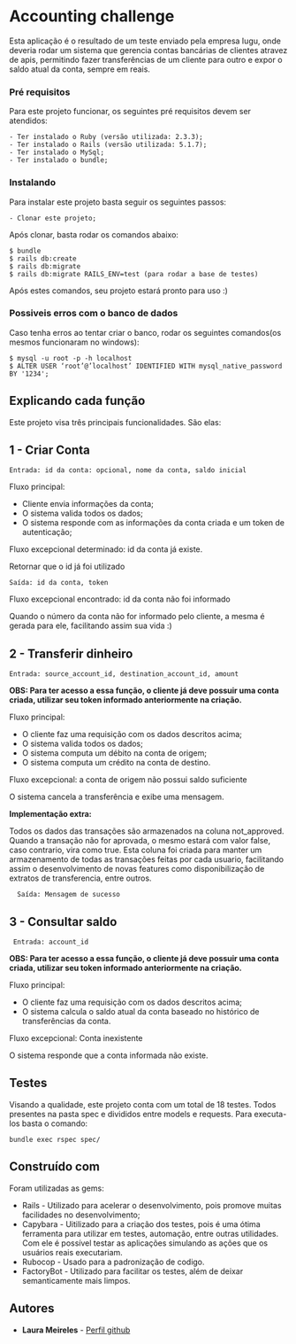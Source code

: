 # Accounting challenge

Esta aplicação é o resultado de um teste enviado pela empresa Iugu, onde deveria rodar um sistema que gerencia contas bancárias de clientes atravez de apis, permitindo fazer transferências de um cliente para outro e expor o saldo atual da conta, sempre em reais.


### Pré requisitos

Para este projeto funcionar, os seguintes pré requisitos devem ser atendidos:

```
- Ter instalado o Ruby (versão utilizada: 2.3.3);
- Ter instalado o Rails (versão utilizada: 5.1.7);
- Ter instalado o MySql;
- Ter instalado o bundle;
```

### Instalando

Para instalar este projeto basta seguir os seguintes passos:

```
- Clonar este projeto;
```

Após clonar, basta rodar os comandos abaixo:

```
$ bundle
$ rails db:create
$ rails db:migrate
$ rails db:migrate RAILS_ENV=test (para rodar a base de testes)
```

Após estes comandos, seu projeto estará pronto para uso :)

### Possiveis erros com o banco de dados
Caso tenha erros ao tentar criar o banco, rodar os seguintes comandos(os mesmos funcionaram no windows):

```
$ mysql -u root -p -h localhost
$ ALTER USER ‘root’@’localhost’ IDENTIFIED WITH mysql_native_password BY '1234';
```

## Explicando cada função
Este projeto visa três principais funcionalidades. São elas:

  ## 1 - Criar Conta

  ```
  Entrada: id da conta: opcional, nome da conta, saldo inicial
  ```
    
  Fluxo principal:

  - Cliente envia informações da conta;
  - O sistema valida todos os dados;
  - O sistema responde com as informações da conta criada e um token de autenticação;
  
  Fluxo excepcional determinado: id da conta já existe.

  Retornar que o id já foi utilizado  
  
  ```
  Saída: id da conta, token
  ```
  
  Fluxo excepcional encontrado: id da conta não foi informado
  
  Quando o número da conta não for informado pelo cliente, a mesma é gerada para ele, facilitando assim sua vida :)

  ## 2 - Transferir dinheiro
  ```
  Entrada: source_account_id, destination_account_id, amount
  ```
  **OBS: Para ter acesso a essa função, o cliente já deve possuir uma conta criada,  utilizar seu token informado anteriormente na criação.** 

  Fluxo principal:

  - O cliente faz uma requisição com os dados descritos acima;
  - O sistema valida todos os dados;
  - O sistema computa um débito na conta de origem;
  - O sistema computa um crédito na conta de destino.
  
  Fluxo excepcional: a conta de origem não possui saldo suficiente

  O sistema cancela a transferência e exibe uma mensagem.
  
  
  **Implementação extra:**
  
Todos os dados das transações são armazenados na coluna not_approved. Quando a transação não for aprovada, o mesmo estará com valor false, caso contrario, vira como true.
Esta coluna foi criada para manter um armazenamento de todas as transações feitas por cada usuario, facilitando assim o desenvolvimento de novas features como disponibilização de extratos de transferencia, entre outros.
  
  ```
    Saída: Mensagem de sucesso
  ```
  
  ## 3 - Consultar saldo
   ```
    Entrada: account_id
  ```
  
   **OBS: Para ter acesso a essa função, o cliente já deve possuir uma conta criada,  utilizar seu token informado anteriormente na criação.** 

  Fluxo principal:

  - O cliente faz uma requisição com os dados descritos acima;
  - O sistema calcula o saldo atual da conta baseado no histórico de transferências da conta.
  
  Fluxo excepcional: Conta inexistente

  O sistema responde que a conta informada não existe.


## Testes
Visando a qualidade, este projeto conta com um total de 18 testes. Todos presentes na pasta spec e divididos entre models e requests. 
Para executa-los basta o comando:
```
bundle exec rspec spec/
```

## Construído com

Foram utilizadas as gems:
* Rails - Utilizado para acelerar o desenvolvimento, pois promove muitas facilidades no desenvolvimento;
* Capybara - Uitilizado para a criação dos testes, pois é uma ótima ferramenta para utilizar em testes, automação, entre outras utilidades. Com ele é possível testar as aplicações simulando as ações que os usuários reais executariam.
* Rubocop - Usado para a padronização de codigo.
* FactoryBot - Utilizado para facilitar os testes, além de deixar semanticamente mais limpos.


## Autores

* **Laura Meireles** - [Perfil github](https://github.com/laurameireles23)
